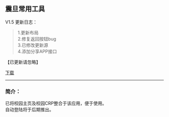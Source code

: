 ## 震旦常用工具
V1.5 更新日志：

>1.更新布局  
>2.修复返回按钮bug  
>3.已修改更新源  
>4.添加分享APP接口  
 
【已更新请忽略】

 [下载](https://github.com/letian14/Zone/raw/master/震旦常用工具_1.5.apk)

  
  
---  

### 简介：
已将校园主页及校园CRP整合于该应用，便于使用。  
  自动登陆将于后期推出。
